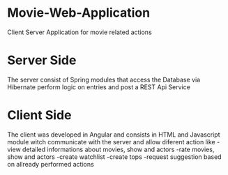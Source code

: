 # Movie-Web-Application
Client Server Application for movie related actions


# Server Side
The server consist of Spring modules that access the Database via Hibernate perform 
logic on entries and post a REST Api Service 

# Client Side

The client was developed in Angular and consists in HTML and Javascript module witch 
communicate with the server and allow diferent action like
-view detailed informations about movies, show and actors
-rate  movies, show and actors
-create watchlist
-create tops
-request suggestion based on allready performed actions
